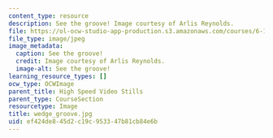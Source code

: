 ```yaml
---
content_type: resource
description: See the groove! Image courtesy of Arlis Reynolds.
file: https://ol-ocw-studio-app-production.s3.amazonaws.com/courses/6-163-strobe-project-laboratory-fall-2005/ef424de845d2c19c953347b81cb84e6b_wedge_groove.jpg
file_type: image/jpeg
image_metadata:
  caption: See the groove!
  credit: Image courtesy of Arlis Reynolds.
  image-alt: See the groove!
learning_resource_types: []
ocw_type: OCWImage
parent_title: High Speed Video Stills
parent_type: CourseSection
resourcetype: Image
title: wedge_groove.jpg
uid: ef424de8-45d2-c19c-9533-47b81cb84e6b
---
```

